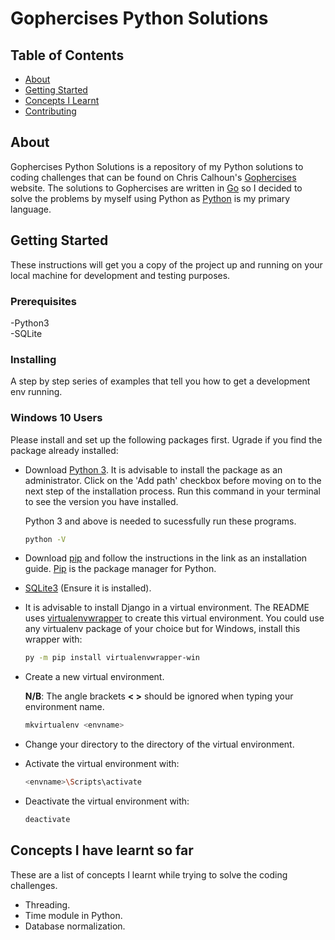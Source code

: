 # Gophercises Python Solutions

## Table of Contents

- [About](#about)
- [Getting Started](#getting_started)
- [Concepts I Learnt](#concepts_learnt)
- [Contributing](../CONTRIBUTING.md)

## About <a name = "about"></a>

Gophercises Python Solutions is a repository of my Python solutions to coding challenges that can be found on Chris Calhoun's [Gophercises](gophercises.org) website. The solutions to Gophercises are written in [Go](golang.com) so I decided to solve the problems by myself using Python as  [Python](python.org) is my primary language.

## Getting Started <a name = "getting_started"></a>

These instructions will get you a copy of the project up and running on your local machine for development and testing purposes.  

### Prerequisites

-Python3  
-SQLite

### Installing

A step by step series of examples that tell you how to get a development env running.

### Windows 10 Users

Please install and set up the following packages first. Ugrade if you find the package already installed:  
* Download [Python 3](https://www.python.org/downloads/). It is advisable to install the package as an administrator. Click on the 'Add path' checkbox before moving on to the next step of the installation process. Run this command in your terminal to see the version you have installed. 
   
    Python 3 and above is needed to sucessfully run these programs.

  ```sh
  python -V
  ```  
  
* Download [pip](https://pip.pypa.io/en/latest/installing) and follow the instructions in the link as an installation guide. [Pip](https://pip.pypa.io/en/latest/installing) is the package manager for Python.

* [SQLite3](https://sqlitebrowser.org/) (Ensure it is installed).

* It is advisable to install Django in a virtual environment. The README uses [virtualenvwrapper](https://virtualenvwrapper.readthedocs.io/en/latest/install.html#basic-installation) to create this virtual environment. You could use any virtualenv package of your choice but for Windows, install this wrapper with:

  ```sh
  py -m pip install virtualenvwrapper-win 
  ```
  
* Create a new virtual environment.  
   
   **N/B**: The angle brackets **< >** should be ignored when typing your environment name.

  ```sh
  mkvirtualenv <envname>
  ```
    

* Change your directory to the directory of the virtual environment.

* Activate the virtual environment with:

  ```sh
  <envname>\Scripts\activate
  ```

* Deactivate the virtual environment with:

  ```sh
  deactivate
  ```

## Concepts I have learnt so far  <a name="concepts_learnt" ></a>  
These are a list of concepts I learnt while trying to solve the coding challenges.
- Threading.  
- Time module in Python.
- Database normalization.
